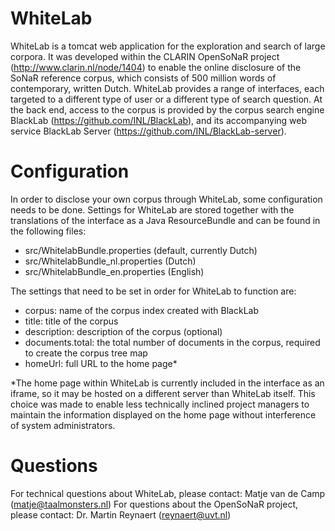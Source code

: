 WhiteLab
========

WhiteLab is a tomcat web application for the exploration and search of large corpora. It was developed within the CLARIN OpenSoNaR project (http://www.clarin.nl/node/1404) to enable the online disclosure of the SoNaR reference corpus, which consists of 500 million words of contemporary, written Dutch. WhiteLab provides a range of interfaces, each targeted to a different type of user or a different type of search question. At the back end, access to the corpus is provided by the corpus search engine BlackLab (https://github.com/INL/BlackLab), and its accompanying web service BlackLab Server (https://github.com/INL/BlackLab-server).

Configuration
=============

In order to disclose your own corpus through WhiteLab, some configuration needs to be done. Settings for WhiteLab are stored together with the translations of the interface as a Java ResourceBundle and can be found in the following files:
- src/WhitelabBundle.properties (default, currently Dutch)
- src/WhitelabBundle_nl.properties (Dutch)
- src/WhitelabBundle_en.properties (English)

The settings that need to be set in order for WhiteLab to function are:
- corpus: name of the corpus index created with BlackLab
- title: title of the corpus
- description: description of the corpus (optional)
- documents.total: the total number of documents in the corpus, required to create the corpus tree map
- homeUrl: full URL to the home page*

*The home page within WhiteLab is currently included in the interface as an iframe, so it may be hosted on a different server than WhiteLab itself. This choice was made to enable less technically inclined project managers to maintain the information displayed on the home page without interference of system administrators.

Questions
=========

For technical questions about WhiteLab, please contact: Matje van de Camp (matje@taalmonsters.nl)
For questions about the OpenSoNaR project, please contact: Dr. Martin Reynaert (reynaert@uvt.nl)

